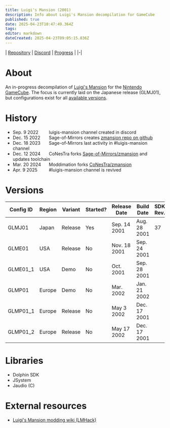 ```yaml
---
title: Luigi's Mansion (2001)
description: Info about Luigi's Mansion decompilation for GameCube
published: true
date: 2025-04-23T10:47:49.364Z
tags: 
editor: markdown
dateCreated: 2025-04-23T09:05:15.836Z
---
```



| [Repository](https://github.com/Moddimation/YasikiDolphin) | [Discord](https://discord.gg/hKx3FJJgrV) | [Progress](https://www.youtube.com/watch?v=dQw4w9WgXcQ) |
|-|
# About
An in-progress decompilation of [Luigi's Mansion](https://wikipedia.org/wiki/Luigi’s_Mansion) for the [Nintendo GameCube](https://wikipedia.org/wiki/Nintendo_GameCube).
The focus is currently laid on the Japanese release (GLMJ01), but configurations exist for all [available versions](#versions).

# History
<ul>
  <li><span style="display:inline-block; width: 110px">Sep. 9 2022</span> luigis-mansion channel created in discord</li>
  <li><span style="display:inline-block; width: 110px">Dec. 15 2022</span> Sage-of-Mirrors creates <a href="https://github.com/Sage-of-Mirrors/zmansion">zmansion repo on github</a></li>
  <li><span style="display:inline-block; width: 110px">Dec. 18 2023</span> Sage-of-Mirrors last activity in #luigis-mansion channel</li>
  <li><span style="display:inline-block; width: 110px">Dec. 12 2024</span> CoNesTra forks <a href="https://github.com/CoNesTra/zmansion">Sage-of-Mirrors/zmansion</a> and updates toolchain</li>
  <li><span style="display:inline-block; width: 110px">Mar. 20 2024</span> Moddimation forks <a href="https://github.com/Moddimation/zmansion">CoNesTra/zmansion</a> </li>
  <li><span style="display:inline-block; width: 110px">Apr. 9 2025</span> #luigis-mansion channel is revived</li>
</ul>

# Versions
| Config ID | Region | Variant | Started? | Release Date |  Build Date  | SDK Rev. |   SDK Date   |
|-----------|--------|---------|----------|--------------|--------------|----------|--------------|
| GLMJ01    | Japan  | Release |    Yes   | Sep. 14 2001 | Aug. 28 2001 |    37    | Jul. 19 2001 |
| GLME01    |  USA   | Release |    No    | Nov. 18 2001 | Sep. 24 2001 | | |
| GLME01_1  |  USA   |  Demo   |    No    | Oct.    2001 | Sep. 28 2001 | | |
| GLMP01    | Europe |  Demo   |    No    | Mar.    2002 | Jan. 21 2002 | | |
| GLMP01_1  | Europe | Release |    No    | May   3 2002 | Dec. 17 2001 | | |
| GLMP01_2  | Europe | Release |    No    | May  17 2002 | Dec. 17 2001 | | |

# Libraries
- Dolphin SDK
- JSystem
- Jaudio (C)

# External resources
- [Luigi's Mansion modding wiki (LMHack)](https://www.lmhack.net/index.php/Main_Page)